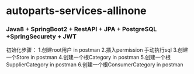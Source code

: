# autoparts-services-allinone

### Java8 + SpringBoot2 + RestAPI + JPA + PostgreSQL +SpringSecurety + JWT


初始化步骤：
1.创建root用户 in postman
2.插入permission  手动执行sql
3.创建一个Store in postman
4.创建一个根Category in postman
5.创建一个根SupplierCategory in postman
6.创建一个根ConsumerCategory in postman

